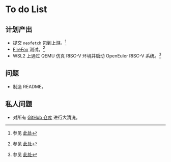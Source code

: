# To do List

## 计划产出

- 提交 `neofetch` 包到上游。[^1]
- [FireFox](https://support.mozilla.org) 测试。[^2]
- WSL2 上通过 QEMU 仿真 RISC-V 环境并启动 OpenEuler RISC-V 系统。[^3]

## 问题

- 制造 README。

## 私人问题

- 对所有 [GitHub 仓库](https://github.com/ArielHeleneto?tab=repositories) 进行大清洗。

[^1]: 参见 [此处](https://github.com/ArielHeleneto/neofetch-build)
[^2]: 参见 [此处](https://github.com/YunxiangLuo/testing/blob/main/Firefox/README.md)
[^3]: 参见 [此处](https://github.com/openeuler-mirror/RISC-V/blob/master/doc/tutorials/vm-qemu-oErv.md)
